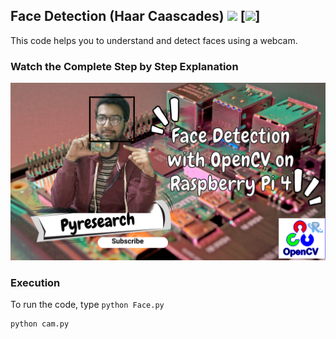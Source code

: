 ## Face Detection (Haar Caascades) [![](https://img.shields.io/github/license/sourcerer-io/hall-of-fame.svg?colorB=ff0000)](https://github.com/noorkhokhar99/FaceDetection/blob/master/LICENSE.txt)  [![](https://img.shields.io/badge/Noor-khokhar-brightgreen.svg?colorB=ff0000)]
This code helps you to understand and detect faces using a webcam.

### Watch the Complete Step by Step Explanation

[![Watch the video](https://github.com/noorkhokhar99/face-detection-report/blob/master/Subscribe%20(3).png)](https://www.youtube.com/watch?v=QbBPBnjn8XM)





### Execution
To run the code, type `python Face.py`

```
python cam.py
```
